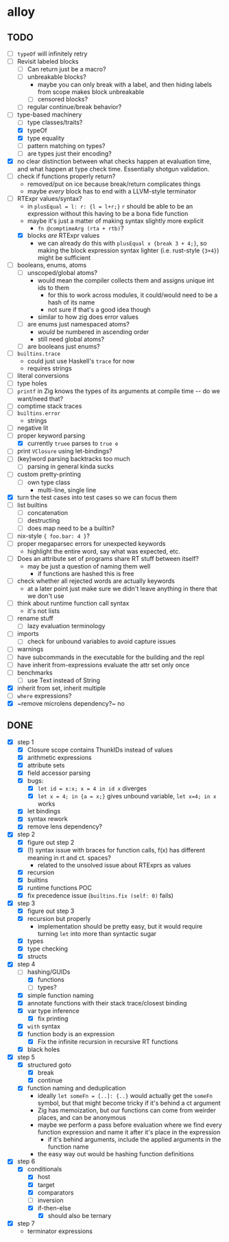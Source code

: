 # alloy

## TODO
- [ ] `typeOf` will infinitely retry
- [ ] Revisit labeled blocks
  - [ ] Can return just be a macro?
  - [ ] unbreakable blocks?
    - maybe you can only break with a label, and then hiding labels from scope makes block unbreakable
    - [ ] censored blocks?
  - [ ] regular continue/break behavior?
- [ ] type-based machinery
  - [ ] type classes/traits?
  - [x] typeOf
  - [x] type equality
  - [ ] pattern matching on types?
  - [ ] are types just their encoding?
- [x] no clear distinction between what checks happen at evaluation time, and what happen at type check time. Essentially shotgun validation.
- [ ] check if functions properly return?
  - removed/put on ice because break/return complicates things
  - maybe _every_ block has to end with a LLVM-style terminator
- [ ] RTExpr values/syntax?
  - in `plusEqual = l: r: {l = l+r;}` `r` should be able to be an expression without this having to be a bona fide function
  - maybe it's just a matter of making syntax slightly more explicit
    - `fn @comptimeArg (rta + rtb)`?
  - [x] blocks _are_ RTExpr values
    - we can already do this with `plusEqual x {break 3 + 4;}`, so making the block expression syntax lighter (i.e. rust-style `{3+4}`) might be sufficient
- [ ] booleans, enums, atoms
  - [ ] unscoped/global atoms?
    - would mean the compiler collects them and assigns unique int ids to them
      - for this to work across modules, it could/would need to be a hash of its name
      - not sure if that's a good idea though
    - similar to how zig does error values
  - [ ] are enums just namespaced atoms?
    - _would_ be numbered in ascending order
    - still need global atoms?
  - [ ] are booleans just enums?
- [ ] `builtins.trace`
  - could just use Haskell's `trace` for now
  - requires strings
- [ ] literal conversions
- [ ] type holes
- [ ] `printf` in Zig knows the types of its arguments at compile time -- do we want/need that?
- [ ] comptime stack traces
- [ ] `builtins.error`
  - strings
- [ ] negative lit
- [ ] proper keyword parsing
  - [x] currently `truee` parses to `true e`
- [ ] print `VClosure` using let-bindings?
- [ ] (key)word parsing backtracks too much
  - [ ] parsing in general kinda sucks
- [ ] custom pretty-printing
  - [ ] own type class
    - multi-line, single line
- [x] turn the test cases into test cases so we can focus them
- [ ] list builtins
  - [ ] concatenation
  - [ ] destructing
  - [ ] does map need to be a builtin?
- [ ] nix-style `{ foo.bar: 4 }`?
- [ ] proper megaparsec errors for unexpected keywords
  - highlight the entire word, say what was expected, etc.
- [ ] Does an attribute set of programs share RT stuff between itself?
  - may be just a question of naming them well
    - if functions are hashed this is free
- [ ] check whether all rejected words are actually keywords
  - at a later point just make sure we didn't leave anything in there that we don't use
- [ ] think about runtime function call syntax
  - it's not lists
- [ ] rename stuff
  - [ ] lazy evaluation terminology
- [ ] imports
  - [ ] check for unbound variables to avoid capture issues
- [ ] warnings
- [ ] have subcommands in the executable for the building and the repl
- [ ] have inherit from-expressions evaluate the attr set only once
- [ ] benchmarks
  - [ ] use Text instead of String
- [x] inherit from set, inherit multiple
- [ ] `where` expressions?
- [x] ~remove microlens dependency?~ no

## DONE
- [x] step 1
  - [x] Closure scope contains ThunkIDs instead of values
  - [x] arithmetic expressions
  - [x] attribute sets
  - [x] field accessor parsing
  - [x] bugs:
    - [x] `let id = x:x; x = 4 in id x` diverges
    - [x] `let x = 4; in {a = x;}` gives unbound variable, `let x=4; in x` works
  - [x] let bindings
  - [x] syntax rework
  - [x] remove lens dependency?
- [x] step 2
  - [x] figure out step 2
  - [x] (!) syntax issue with braces for function calls, f(x) has different meaning in rt and ct. spaces?
    - related to the unsolved issue about RTExprs as values
  - [x] recursion
  - [x] builtins
  - [x] runtime functions POC
  - [x] fix precedence issue (`builtins.fix (self: 0)` fails)
- [x] step 3
  - [x] figure out step 3
  - [x] recursion but properly
    - implementation should be pretty easy, but it would require turning `let` into more than syntactic sugar
  - [x] types
  - [x] type checking
  - [x] structs
- [x] step 4
  - [ ] hashing/GUIDs
    - [x] functions
    - [ ] types?
  - [x] simple function naming
  - [x] annotate functions with their stack trace/closest binding
  - [x] var type inference
    - [x] fix printing
  - [x] `with` syntax
  - [x] function body is an expression
    - [x] Fix the infinite recursion in recursive RT functions
  - [x] black holes
- [x] step 5
  - [x] structured goto
    - [x] break
    - [x] continue
  - [x] function naming and deduplication
    - ideally `let someFn = [..]: {..}` would actually get the `someFn` symbol, but that might become tricky if it's behind a ct argument
    - Zig has memoization, but our functions can come from weirder places, and can be anonymous
    - maybe we perform a pass before evaluation where we find every function expression and name it after it's place in the expression
      - if it's behind arguments, include the applied arguments in the function name
    - the easy way out would be hashing function definitions
- [x] step 6
  - [x] conditionals
    - [x] host
    - [x] target
    - [x] comparators
    - [ ] inversion
    - [x] if-then-else
      - [x] should also be ternary
- [x] step 7
  - terminator expressions
